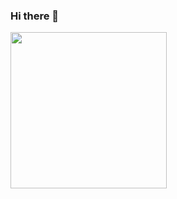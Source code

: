 ### Hi there 👋
<picture>
 <img src="https://camo.githubusercontent.com/637e97bc51484b4e3a9ddb4dff6d86264200ef70a0837340c459615c994ac81f/68747470733a2f2f6769746875622d776964676574626f782e76657263656c2e6170702f6170692f736b696c6c733f6c616e6775616765733d6a732c68746d6c2c63737326696e636c7564654e616d65733d74727565" height="250">
</picture>

<!--
**Luhmaria/Luhmaria** is a ✨ _special_ ✨ repository because its `README.md` (this file) appears on your GitHub profile.

Here are some ideas to get you started:

- 🔭 I’m currently working on ...
- 🌱 I’m currently learning ...
- 👯 I’m looking to collaborate on ...
- 🤔 I’m looking for help with ...
- 💬 Ask me about ...
- 📫 How to reach me: ...
- 😄 Pronouns: ...
- ⚡ Fun fact: ...
-->

